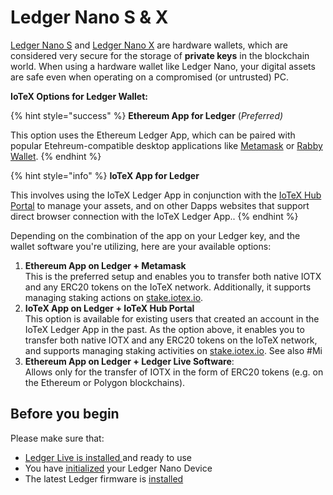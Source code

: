 # Ledger Nano S & X

[Ledger Nano S](https://www.ledger.com/products/ledger-nano-s) and [Ledger Nano X](https://shop.ledger.com/pages/ledger-nano-x) are hardware wallets, which are considered very secure for the storage of **private keys** in the blockchain world. When using a hardware wallet like Ledger Nano, your digital assets are safe even when operating on a compromised (or untrusted) PC.

**IoTeX Options for Ledger Wallet:**

{% hint style="success" %}
**Ethereum App for Ledger** (_Preferred)_

This option uses the Ethereum Ledger App, which can be paired with popular Etehreum-compatible desktop applications like [Metamask](https://metamask.io/) or [Rabby Wallet](https://therabbit.io/).&#x20;
{% endhint %}

{% hint style="info" %}
**IoTeX App for Ledger**

This involves using the IoTeX Ledger App in conjunction with the [IoTeX Hub Portal](https://hub.iotex.io/assets) to manage your assets, and on other Dapps websites that support direct browser connection with the IoTeX Ledger App..&#x20;
{% endhint %}

Depending on the combination of the app on your Ledger key, and the wallet software you're utilizing, here are your available options:

1. **Ethereum App on Ledger + Metamask** \
   This is the preferred setup and enables you to transfer both native IOTX and any ERC20 tokens on the IoTeX network. Additionally, it supports managing staking actions on [stake.iotex.io](https://stake.iotex.io/my-votes#myVote).&#x20;
2. **IoTeX App on Ledger + IoTeX Hub Portal**\
   This option is available for existing users that created an account in the IoTeX Ledger App in the past. As the option above, it enables you to transfer both native IOTX and any ERC20 tokens on the IoTeX network, and supports managing staking activities on [stake.iotex.io](https://stake.iotex.io/my-votes#myVote). See also #Mi
3. **Ethereum App on Ledger + Ledger Live Software**: \
   Allows only for the transfer of IOTX in the form of ERC20 tokens (e.g. on the Ethereum or Polygon blockchains).

## Before you begin

Please make sure that:

* [Ledger Live is installed ](https://support.ledger.com/hc/en-us/articles/4404389503889-Getting-started-with-Ledger-Live?docs=true)and ready to use
* You have [initialized](https://support.ledgerwallet.com/hc/en-us/articles/360000613793) your Ledger Nano Device
* The latest Ledger firmware is [installed](https://support.ledgerwallet.com/hc/en-us/articles/360002731113-Update-Ledger-Nano-S-firmware)
